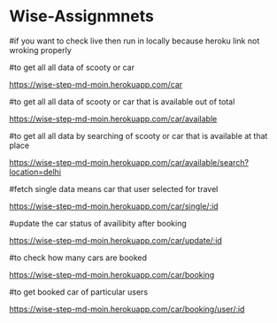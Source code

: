 # Wise-Assignmnets
#if you want to check live then run in locally because heroku link not wroking properly 


#to get all all data of scooty or car

https://wise-step-md-moin.herokuapp.com/car



#to get all all data of scooty or car that is available out of total

https://wise-step-md-moin.herokuapp.com/car/available



#to get all all data by searching  of scooty or car that is available at that place

https://wise-step-md-moin.herokuapp.com/car/available/search?location=delhi



#fetch single data means car that user selected for travel

https://wise-step-md-moin.herokuapp.com/car/single/:id


#update the car status of availibity after booking

https://wise-step-md-moin.herokuapp.com/car/update/:id





#to check how many cars are booked 

https://wise-step-md-moin.herokuapp.com/car/booking



#to get booked car of particular users 

https://wise-step-md-moin.herokuapp.com/car/booking/user/:id
